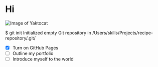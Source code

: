 # Hi

![Image of Yaktocat](https://octodex.github.com/images/yaktocat.png)

$ git init
Initialized empty Git repository in /Users/skills/Projects/recipe-repository/.git/

- [x] Turn on GitHub Pages
- [ ] Outline my portfolio
- [ ] Introduce myself to the world
